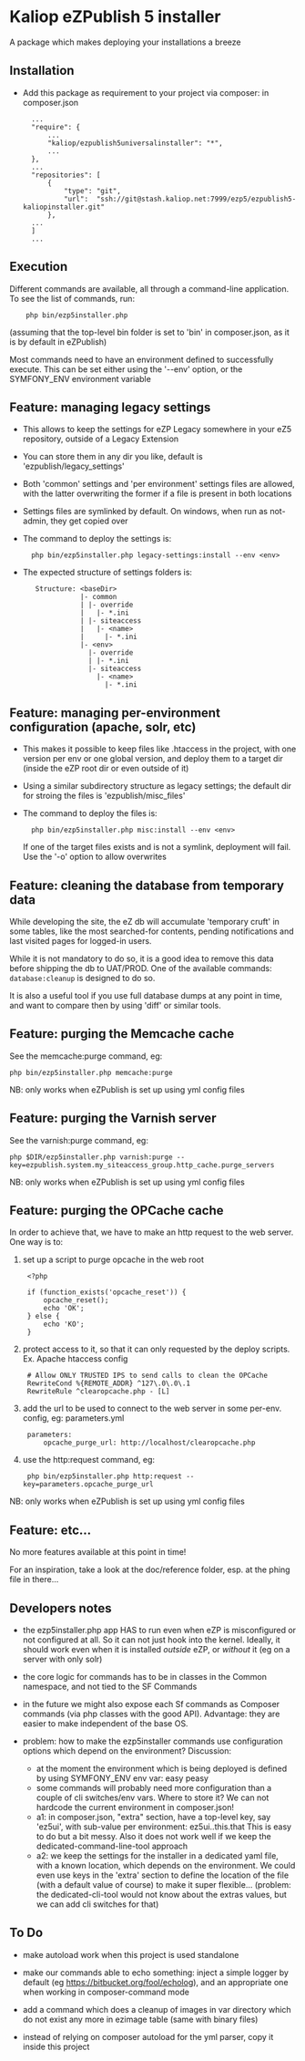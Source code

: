 Kaliop eZPublish 5 installer
============================

A package which makes deploying your installations a breeze

Installation
------------

* Add this package as requirement to your project via composer: in composer.json

        ...
        "require": {
            ...
            "kaliop/ezpublish5universalinstaller": "*",
            ...
        },
        ...
        "repositories": [
            {
                "type": "git",
                "url":  "ssh://git@stash.kaliop.net:7999/ezp5/ezpublish5-kaliopinstaller.git"
            },
        ...
        ]
        ...


Execution
---------

Different commands are available, all through a command-line application. To see the list of commands, run:

        php bin/ezp5installer.php

(assuming that the top-level bin folder is set to 'bin' in composer.json, as it is by default in eZPublish)

Most commands need to have an environment defined to successfully execute. This can be set either using the '--env'
option, or the SYMFONY_ENV environment variable


Feature: managing legacy settings
---------------------------------

* This allows to keep the settings for eZP Legacy somewhere in your eZ5 repository, outside of a Legacy Extension

* You can store them in any dir you like, default is 'ezpublish/legacy_settings'

* Both 'common' settings and 'per environment' settings files are allowed, with the latter overwriting the former if a
    file is present in both locations

* Settings files are symlinked by default. On windows, when run as not-admin, they get copied over

* The command to deploy the settings is:

        php bin/ezp5installer.php legacy-settings:install --env <env>

* The expected structure of settings folders is:

         Structure: <baseDir>
                    |- common
                    | |- override
                    |   |- *.ini
                    | |- siteaccess
                    |   |- <name>
                    |     |- *.ini
                    |- <env>
                      |- override
                      | |- *.ini
                      |- siteaccess
                        |- <name>
                          |- *.ini


Feature: managing per-environment configuration (apache, solr, etc)
-------------------------------------------------------------------

* This makes it possible to keep files like .htaccess in the project, with one version per env or one global version,
    and deploy them to a target dir (inside the eZP root dir or even outside of it)

* Using a similar subdirectory structure as legacy settings; the default dir for stroing the files is 'ezpublish/misc_files'

* The command to deploy the files is:

        php bin/ezp5installer.php misc:install --env <env>

    If one of the target files exists and is not a symlink, deployment will fail. Use the '-o' option to allow overwrites


Feature: cleaning the database from temporary data
--------------------------------------------------

While developing the site, the eZ db will accumulate 'temporary cruft' in some tables, like the most searched-for contents,
pending notifications and last visited pages for logged-in users.

While it is not mandatory to do so, it is a good idea to remove this data before shipping the db to UAT/PROD.
One of the available commands: `database:cleanup` is designed to do so.

It is also a useful tool if you use full database dumps at any point in time, and want to compare then by using 'diff' or
similar tools.


Feature: purging the Memcache cache
-----------------------------------

See the memcache:purge command, eg:

    php bin/ezp5installer.php memcache:purge

NB: only works when eZPublish is set up using yml config files


Feature: purging the Varnish server
-----------------------------------

See the varnish:purge command, eg:

    php $DIR/ezp5installer.php varnish:purge --key=ezpublish.system.my_siteaccess_group.http_cache.purge_servers

NB: only works when eZPublish is set up using yml config files


Feature: purging the OPCache cache
-----------------------------------

In order to achieve that, we have to make an http request to the web server. One way is to:

1. set up a script to purge opcache in the web root

        <?php

        if (function_exists('opcache_reset')) {
            opcache_reset();
            echo 'OK';
        } else {
            echo 'KO';
        }

2. protect access to it, so that it can only requested by the deploy scripts. Ex. Apache htaccess config

        # Allow ONLY TRUSTED IPS to send calls to clean the OPCache
        RewriteCond %{REMOTE_ADDR} ^127\.0\.0\.1
        RewriteRule ^clearopcache.php - [L]

3. add the url to be used to connect to the web server in some per-env. config, eg: parameters.yml

        parameters:
            opcache_purge_url: http://localhost/clearopcache.php

4. use the http:request command, eg:

        php bin/ezp5installer.php http:request --key=parameters.opcache_purge_url

NB: only works when eZPublish is set up using yml config files


Feature: etc...
---------------

No more features available at this point in time!

For an inspiration, take a look at the doc/reference folder, esp. at the phing file in there...


Developers notes
----------------

* the ezp5installer.php app HAS to run even when eZP is misconfigured or not configured at all. So it can not just hook
    into the kernel.
    Ideally, it should work even when it is installed *outside* eZP, or *without* it (eg on a server with only solr)

* the core logic for commands has to be in classes in the Common namespace, and not tied to the SF Commands

* in the future we might also expose each Sf commands as Composer commands (via php classes with the good API).
    Advantage: they are easier to make independent of the base OS.

* problem: how to make the ezp5installer commands use configuration options which depend on the environment?
    Discussion:
    - at the moment the environment which is being deployed is defined by using SYMFONY_ENV env var: easy peasy
    - some commands will probably need more configuration than a couple of cli switches/env vars. Where to store it?
        We can not hardcode the current environment in composer.json!
    - a1: in composer.json, "extra" section, have a top-level key, say 'ez5ui', with sub-value per environment: ez5ui.<env>.this.that
        This is easy to do but a bit messy. Also it does not work well if we keep the dedicated-command-line-tool approach
    - a2: we keep the settings for the installer in a dedicated yaml file, with a known location, which depends on the
        environment. We could even use keys in the 'extra' section to define the location of the file (with a default
        value of course) to make it super flexible... (problem: the dedicated-cli-tool would not know about the extras
        values, but we can add cli switches for that)


To Do
-----

* make autoload work when this project is used standalone

* make our commands able to echo something: inject a simple logger by default (eg https://bitbucket.org/fool/echolog),
    and an appropriate one when working in composer-command mode

* add a command which does a cleanup of images in var directory which do not exist any more in ezimage table
  (same with binary files)

* instead of relying on composer autoload for the yml parser, copy it inside this project
